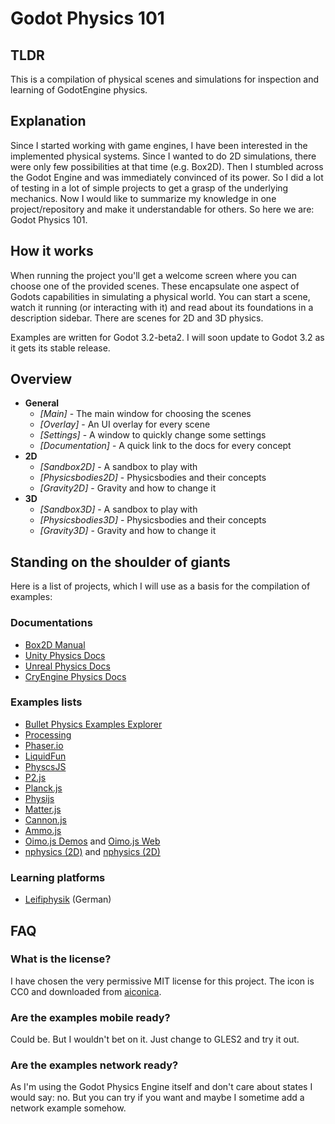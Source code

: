 # Godot Physics 101

## TLDR

This is a compilation of physical scenes and simulations for inspection and learning of GodotEngine physics.

## Explanation

Since I started working with game engines, I have been interested in the implemented physical systems. Since I wanted to do 2D simulations, there were only few possibilities at that time (e.g. Box2D). Then I stumbled across the Godot Engine and was immediately convinced of its power. So I did a lot of testing in a lot of simple projects to get a grasp of the underlying mechanics. Now I would like to summarize my knowledge in one project/repository and make it understandable for others. So here we are: Godot Physics 101.

## How it works

When running the project you'll get a welcome screen where you can choose one of the provided scenes. These encapsulate one aspect of Godots capabilities in simulating a physical world. You can start a scene, watch it running (or interacting with it) and read about its foundations in a description sidebar. There are scenes for 2D and 3D physics.

Examples are written for Godot 3.2-beta2. I will soon update to Godot 3.2 as it gets its stable release.

## Overview

- **General**
  - *[Main]* - The main window for choosing the scenes
  - *[Overlay]* - An UI overlay for every scene
  - *[Settings]* - A window to quickly change some settings
  - *[Documentation]* - A quick link to the docs for every concept
- **2D**
  - *[Sandbox2D]* - A sandbox to play with
  - *[Physicsbodies2D]* - Physicsbodies and their concepts
  - *[Gravity2D]* - Gravity and how to change it
- **3D**
  - *[Sandbox3D]* - A sandbox to play with
  - *[Physicsbodies3D]* - Physicsbodies and their concepts
  - *[Gravity3D]* - Gravity and how to change it

## Standing on the shoulder of giants

Here is a list of projects, which I will use as a basis for the compilation of examples:

### Documentations

- [Box2D Manual](http://box2d.org/manual.pdf)
- [Unity Physics Docs](https://docs.unity3d.com/Manual/PhysicsSection.html)
- [Unreal Physics Docs](https://docs.unrealengine.com/en-US/Engine/Physics/index.html)
- [CryEngine Physics Docs](https://docs.cryengine.com/display/CEMANUAL/Physics)

### Examples lists

- [Bullet Physics Examples Explorer](https://github.com/bulletphysics/bullet3/releases)
- [Processing](https://processing.org/examples/)
- [Phaser.io](https://phaser.io/examples/v3/category/physics)
- [LiquidFun](http://google.github.io/liquidfun/)
- [PhyscsJS](http://wellcaffeinated.net/PhysicsJS/)
- [P2.js](https://github.com/schteppe/p2.js#demos)
- [Planck.js](http://piqnt.com/planck.js/)
- [Physijs](https://github.com/chandlerprall/Physijs#examples)
- [Matter.js](https://github.com/liabru/matter-js#demos)
- [Cannon.js](http://schteppe.github.io/cannon.js/)
- [Ammo.js](https://github.com/kripken/ammo.js#demos)
- [Oimo.js Demos](https://github.com/lo-th/Oimo.js#demo) and [Oimo.js Web](http://lo-th.github.io/Oimo.js/#basic)
- [nphysics (2D)](https://www.nphysics.org/demo_all_examples2/) and [nphysics (2D)](https://www.nphysics.org/demo_all_examples3/)

### Learning platforms

- [Leifiphysik](https://www.leifiphysik.de/) (German)

## FAQ

### What is the license?

I have chosen the very permissive MIT license for this project. The icon is CC0 and downloaded from [aiconica](http://aiconica.net/).

### Are the examples mobile ready?

Could be. But I wouldn't bet on it. Just change to GLES2 and try it out.

### Are the examples network ready?

As I'm using the Godot Physics Engine itself and don't care about states I would say: no. But you can try if you want and maybe I sometime add a network example somehow.